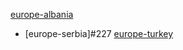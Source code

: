 [europe-albania](https://circle-artifacts.com/gh/navit-gps/maptool/210/artifacts/0/tmp/circle-artifacts.86OW9BN/europe-albania.bin)
* [europe-serbia]#227
[europe-turkey](https://circle-artifacts.com/gh/navit-gps/maptool/221/artifacts/0/tmp/circle-artifacts.KxH0UZU/europe-turkey.bin)
